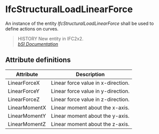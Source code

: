 IfcStructuralLoadLinearForce
============================
An instance of the entity _IfcStructuralLoadLinearForce_ shall be used to
define actions on curves.  
  
> HISTORY  New entity in IFC2x2.  
[ _bSI
Documentation_](https://standards.buildingsmart.org/IFC/DEV/IFC4_2/FINAL/HTML/schema/ifcstructuralloadresource/lexical/ifcstructuralloadlinearforce.htm)


Attribute definitions
---------------------
| Attribute     | Description                        |
|---------------|------------------------------------|
| LinearForceX  | Linear force value in x-direction. |
| LinearForceY  | Linear force value in y-direction. |
| LinearForceZ  | Linear force value in z-direction. |
| LinearMomentX | Linear moment about the x-axis.    |
| LinearMomentY | Linear moment about the y-axis.    |
| LinearMomentZ | Linear moment about the z-axis.    |

